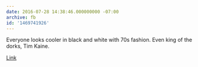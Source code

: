 ```yaml
---
date: 2016-07-28 14:38:46.000000000 -07:00
archive: fb
id: '1469741926'
---
```


Everyone looks cooler in black and white with 70s fashion. Even king of the dorks, Tim Kaine. 

[Link](https://twitter.com/DanielRCarrillo/status/758499677029277696)
